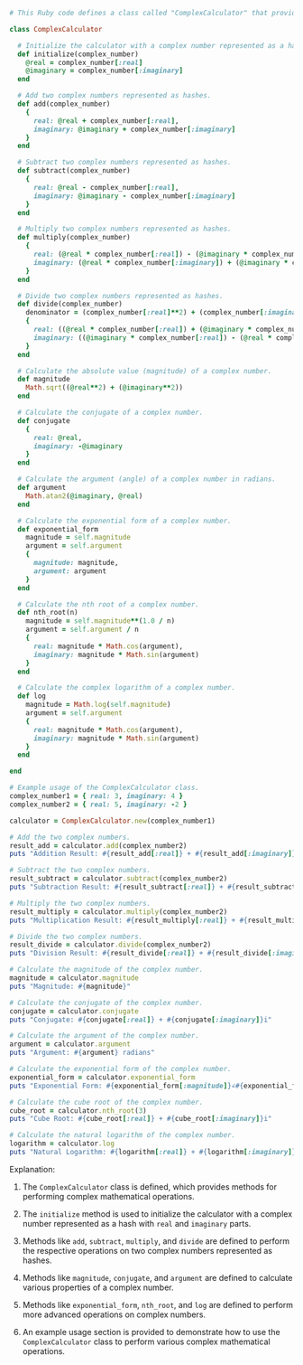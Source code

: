 ```ruby
# This Ruby code defines a class called "ComplexCalculator" that provides various methods for performing complex mathematical operations.

class ComplexCalculator

  # Initialize the calculator with a complex number represented as a hash with real and imaginary parts.
  def initialize(complex_number)
    @real = complex_number[:real]
    @imaginary = complex_number[:imaginary]
  end

  # Add two complex numbers represented as hashes.
  def add(complex_number)
    {
      real: @real + complex_number[:real],
      imaginary: @imaginary + complex_number[:imaginary]
    }
  end

  # Subtract two complex numbers represented as hashes.
  def subtract(complex_number)
    {
      real: @real - complex_number[:real],
      imaginary: @imaginary - complex_number[:imaginary]
    }
  end

  # Multiply two complex numbers represented as hashes.
  def multiply(complex_number)
    {
      real: (@real * complex_number[:real]) - (@imaginary * complex_number[:imaginary]),
      imaginary: (@real * complex_number[:imaginary]) + (@imaginary * complex_number[:real])
    }
  end

  # Divide two complex numbers represented as hashes.
  def divide(complex_number)
    denominator = (complex_number[:real]**2) + (complex_number[:imaginary]**2)
    {
      real: ((@real * complex_number[:real]) + (@imaginary * complex_number[:imaginary])) / denominator,
      imaginary: ((@imaginary * complex_number[:real]) - (@real * complex_number[:imaginary])) / denominator
    }
  end

  # Calculate the absolute value (magnitude) of a complex number.
  def magnitude
    Math.sqrt((@real**2) + (@imaginary**2))
  end

  # Calculate the conjugate of a complex number.
  def conjugate
    {
      real: @real,
      imaginary: -@imaginary
    }
  end

  # Calculate the argument (angle) of a complex number in radians.
  def argument
    Math.atan2(@imaginary, @real)
  end

  # Calculate the exponential form of a complex number.
  def exponential_form
    magnitude = self.magnitude
    argument = self.argument
    {
      magnitude: magnitude,
      argument: argument
    }
  end

  # Calculate the nth root of a complex number.
  def nth_root(n)
    magnitude = self.magnitude**(1.0 / n)
    argument = self.argument / n
    {
      real: magnitude * Math.cos(argument),
      imaginary: magnitude * Math.sin(argument)
    }
  end

  # Calculate the complex logarithm of a complex number.
  def log
    magnitude = Math.log(self.magnitude)
    argument = self.argument
    {
      real: magnitude * Math.cos(argument),
      imaginary: magnitude * Math.sin(argument)
    }
  end

end

# Example usage of the ComplexCalculator class.
complex_number1 = { real: 3, imaginary: 4 }
complex_number2 = { real: 5, imaginary: -2 }

calculator = ComplexCalculator.new(complex_number1)

# Add the two complex numbers.
result_add = calculator.add(complex_number2)
puts "Addition Result: #{result_add[:real]} + #{result_add[:imaginary]}i"

# Subtract the two complex numbers.
result_subtract = calculator.subtract(complex_number2)
puts "Subtraction Result: #{result_subtract[:real]} + #{result_subtract[:imaginary]}i"

# Multiply the two complex numbers.
result_multiply = calculator.multiply(complex_number2)
puts "Multiplication Result: #{result_multiply[:real]} + #{result_multiply[:imaginary]}i"

# Divide the two complex numbers.
result_divide = calculator.divide(complex_number2)
puts "Division Result: #{result_divide[:real]} + #{result_divide[:imaginary]}i"

# Calculate the magnitude of the complex number.
magnitude = calculator.magnitude
puts "Magnitude: #{magnitude}"

# Calculate the conjugate of the complex number.
conjugate = calculator.conjugate
puts "Conjugate: #{conjugate[:real]} + #{conjugate[:imaginary]}i"

# Calculate the argument of the complex number.
argument = calculator.argument
puts "Argument: #{argument} radians"

# Calculate the exponential form of the complex number.
exponential_form = calculator.exponential_form
puts "Exponential Form: #{exponential_form[:magnitude]}∠#{exponential_form[:argument]} radians"

# Calculate the cube root of the complex number.
cube_root = calculator.nth_root(3)
puts "Cube Root: #{cube_root[:real]} + #{cube_root[:imaginary]}i"

# Calculate the natural logarithm of the complex number.
logarithm = calculator.log
puts "Natural Logarithm: #{logarithm[:real]} + #{logarithm[:imaginary]}i"
```

Explanation:

1. The `ComplexCalculator` class is defined, which provides methods for performing complex mathematical operations.

2. The `initialize` method is used to initialize the calculator with a complex number represented as a hash with `real` and `imaginary` parts.

3. Methods like `add`, `subtract`, `multiply`, and `divide` are defined to perform the respective operations on two complex numbers represented as hashes.

4. Methods like `magnitude`, `conjugate`, and `argument` are defined to calculate various properties of a complex number.

5. Methods like `exponential_form`, `nth_root`, and `log` are defined to perform more advanced operations on complex numbers.

6. An example usage section is provided to demonstrate how to use the `ComplexCalculator` class to perform various complex mathematical operations.